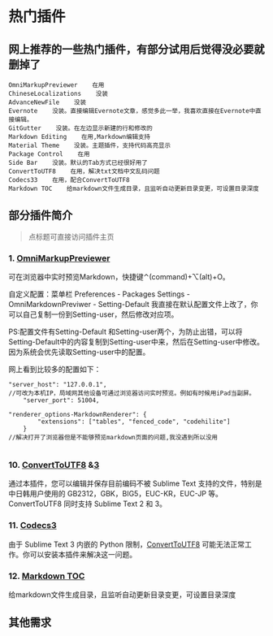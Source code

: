 # 热门插件

## 网上推荐的一些热门插件，有部分试用后觉得没必要就删掉了

```text
OmniMarkupPreviewer    在用
ChineseLocalizations    没装
AdvanceNewFile    没装
Evernote    没装。直接编辑Evernote文章，感觉多此一举，我喜欢直接在Evernote中直接编辑。
GitGutter    没装。在左边显示新建的行和修改的
Markdown Editing    在用,Markdown编辑支持
Material Theme    没装。主题插件，支持代码高亮显示
Package Control    在用
Side Bar    没装。默认的Tab方式已经很好用了
ConvertToUTF8    在用，解决txt文档中文乱码问题
Codecs33    在用，配合ConvertToUTF8
Markdown TOC    给markdown文件生成目录，且监听自动更新目录变更，可设置目录深度
```

## 部分插件简介

> 点标题可直接访问插件主页

### 1. [OmniMarkupPreviewer](https://github.com/timonwong/OmniMarkupPreviewer)

可在浏览器中实时预览Markdown，快捷键⌃\(command\)+⌥\(alt\)+O。

自定义配置：菜单栏 Preferences - Packages Settings - OmniMarkdownPreviwer - Setting-Default 我直接在默认配置文件上改了，你可以自己复制一份到Setting-user，然后修改对应项。

PS:配置文件有Setting-Default 和Setting-user两个，为防止出错，可以将Setting-Default中的内容复制到Setting-user中来，然后在Setting-user中修改。因为系统会优先读取Setting-user中的配置。

网上看到比较多的配置如下：

```text
"server_host": "127.0.0.1",
//可改为本机IP，局域网其他设备可通过浏览器访问实时预览。例如有时候用iPad当副屏。
    "server_port": 51004,

"renderer_options-MarkdownRenderer": {
        "extensions": ["tables", "fenced_code", "codehilite"]
    }
//解决打开了浏览器但是不能够预览markdown页面的问题,我没遇到所以没用
   

```

### 10. [ConvertToUTF8](https://github.com/seanliang/ConvertToUTF8/blob/master/README.zh_CN.md) &[3](https://github.com/seanliang/Codecs33/blob/master/README.zh_CN.md)

通过本插件，您可以编辑并保存目前编码不被 Sublime Text 支持的文件，特别是中日韩用户使用的 GB2312，GBK，BIG5，EUC-KR，EUC-JP 等。ConvertToUTF8 同时支持 Sublime Text 2 和 3。

### 11. [Codecs3](https://github.com/seanliang/Codecs33/blob/master/README.zh_CN.md)

由于 Sublime Text 3 内嵌的 Python 限制，[ConvertToUTF8](https://github.com/seanliang/ConvertToUTF8) 可能无法正常工作。你可以安装本插件来解决这一问题。

### 12. [Markdown TOC](https://github.com/naokazuterada/MarkdownTOC#usage)

给markdown文件生成目录，且监听自动更新目录变更，可设置目录深度







## 其他需求



